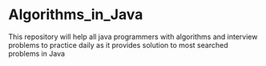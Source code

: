 # Algorithms_in_Java

This repository will help all java programmers with algorithms and interview problems to practice daily as it provides solution to most searched problems in Java

